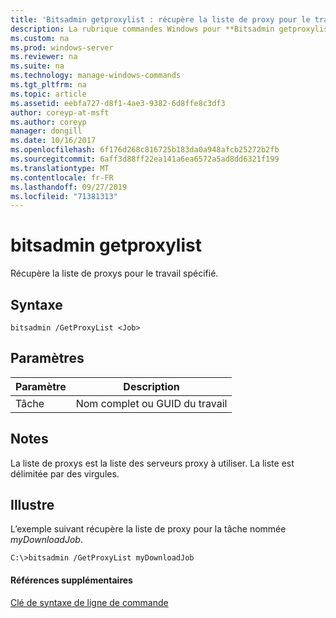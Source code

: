 ```yaml
---
title: 'Bitsadmin getproxylist : récupère la liste de proxy pour le travail spécifié.'
description: La rubrique commandes Windows pour **Bitsadmin getproxylist** -récupère la liste de proxy pour le travail spécifié.
ms.custom: na
ms.prod: windows-server
ms.reviewer: na
ms.suite: na
ms.technology: manage-windows-commands
ms.tgt_pltfrm: na
ms.topic: article
ms.assetid: eebfa727-d8f1-4ae3-9382-6d8ffe8c3df3
author: coreyp-at-msft
ms.author: coreyp
manager: dongill
ms.date: 10/16/2017
ms.openlocfilehash: 6f176d268c816725b183da0a948afcb25272b2fb
ms.sourcegitcommit: 6aff3d88ff22ea141a6ea6572a5ad8dd6321f199
ms.translationtype: MT
ms.contentlocale: fr-FR
ms.lasthandoff: 09/27/2019
ms.locfileid: "71381313"
---
```

# <a name="bitsadmin-getproxylist"></a>bitsadmin getproxylist

Récupère la liste de proxys pour le travail spécifié.

## <a name="syntax"></a>Syntaxe

```
bitsadmin /GetProxyList <Job>
```

## <a name="parameters"></a>Paramètres

|Paramètre|Description|
|---------|-----------|
|Tâche|Nom complet ou GUID du travail|

## <a name="remarks"></a>Notes

La liste de proxys est la liste des serveurs proxy à utiliser. La liste est délimitée par des virgules.

## <a name="BKMK_examples"></a>Illustre

L’exemple suivant récupère la liste de proxy pour la tâche nommée *myDownloadJob*.
```
C:\>bitsadmin /GetProxyList myDownloadJob
```

#### <a name="additional-references"></a>Références supplémentaires

[Clé de syntaxe de ligne de commande](command-line-syntax-key.md)